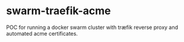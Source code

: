 # swarm-traefik-acme
POC for running a docker swarm cluster with træfik reverse proxy and automated acme certificates.

